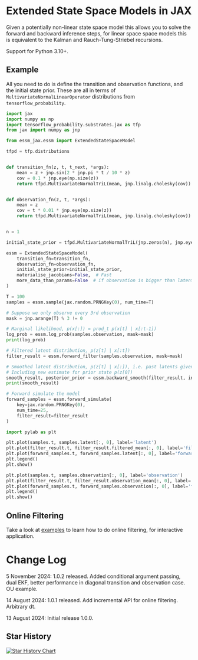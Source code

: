 # Extended State Space Models in JAX

Given a potentially non-linear state space model this allows you to solve the forward and backward inference steps, for
linear space space models this is equivalent to the Kalman and Rauch-Tung-Striebel recursions.

Support for Python 3.10+.

## Example

All you need to do is define the transition and observation functions, and the initial state prior. These are all in
terms of `MultivariateNormalLinearOperator` distributions from `tensorflow_probability`.

```python
import jax
import numpy as np
import tensorflow_probability.substrates.jax as tfp
from jax import numpy as jnp

from essm_jax.essm import ExtendedStateSpaceModel

tfpd = tfp.distributions


def transition_fn(z, t, t_next, *args):
    mean = z + jnp.sin(2 * jnp.pi * t / 10 * z)
    cov = 0.1 * jnp.eye(np.size(z))
    return tfpd.MultivariateNormalTriL(mean, jnp.linalg.cholesky(cov))


def observation_fn(z, t, *args):
    mean = z
    cov = t * 0.01 * jnp.eye(np.size(z))
    return tfpd.MultivariateNormalTriL(mean, jnp.linalg.cholesky(cov))


n = 1

initial_state_prior = tfpd.MultivariateNormalTriL(jnp.zeros(n), jnp.eye(n))

essm = ExtendedStateSpaceModel(
    transition_fn=transition_fn,
    observation_fn=observation_fn,
    initial_state_prior=initial_state_prior,
    materialise_jacobians=False,  # Fast
    more_data_than_params=False  # if observation is bigger than latent we can speed it up.
)

T = 100
samples = essm.sample(jax.random.PRNGKey(0), num_time=T)

# Suppose we only observe every 3rd observation
mask = jnp.arange(T) % 3 != 0

# Marginal likelihood, p(x[:]) = prod_t p(x[t] | x[:t-1])
log_prob = essm.log_prob(samples.observation, mask=mask)
print(log_prob)

# Filtered latent distribution, p(z[t] | x[:t])
filter_result = essm.forward_filter(samples.observation, mask=mask)

# Smoothed latent distribution, p(z[t] | x[:]), i.e. past latents given all future observations
# Including new estimate for prior state p(z[0])
smooth_result, posterior_prior = essm.backward_smooth(filter_result, include_prior=True)
print(smooth_result)

# Forward simulate the model
forward_samples = essm.forward_simulate(
    key=jax.random.PRNGKey(0),
    num_time=25,
    filter_result=filter_result
)

import pylab as plt

plt.plot(samples.t, samples.latent[:, 0], label='latent')
plt.plot(filter_result.t, filter_result.filtered_mean[:, 0], label='filtered latent')
plt.plot(forward_samples.t, forward_samples.latent[:, 0], label='forward_simulated latent')
plt.legend()
plt.show()

plt.plot(samples.t, samples.observation[:, 0], label='observation')
plt.plot(filter_result.t, filter_result.observation_mean[:, 0], label='filtered obs')
plt.plot(forward_samples.t, forward_samples.observation[:, 0], label='forward_simulated obs')
plt.legend()
plt.show()
```

## Online Filtering

Take a look at [examples](./docs/examples) to learn how to do online filtering, for interactive application.

# Change Log

5 November 2024: 1.0.2 released. Added conditional argument passing, dual EKF, better performance in diagonal transition
and observation case. OU example.

14 August 2024: 1.0.1 released. Add incremental API for online filtering. Arbitrary dt.

13 August 2024: Initial release 1.0.0.

## Star History

<a href="https://star-history.com/#joshuaalbert/jaxns&Date">
  <picture>
    <source media="(prefers-color-scheme: dark)" srcset="https://api.star-history.com/svg?repos=joshuaalbert/essm_jax&type=Date&theme=dark" />
    <source media="(prefers-color-scheme: light)" srcset="https://api.star-history.com/svg?repos=joshuaalbert/essm_jax&type=Date" />
    <img alt="Star History Chart" src="https://api.star-history.com/svg?repos=joshuaalbert/essm_jax&type=Date" />
  </picture>
</a>